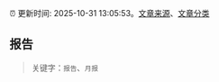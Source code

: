 :alarm_clock: 更新时间: 2025-10-31 13:05:53。[文章来源](/README.md)、[文章分类](/TAGS.md)

## 报告


> 关键字：`报告`、`月报`



